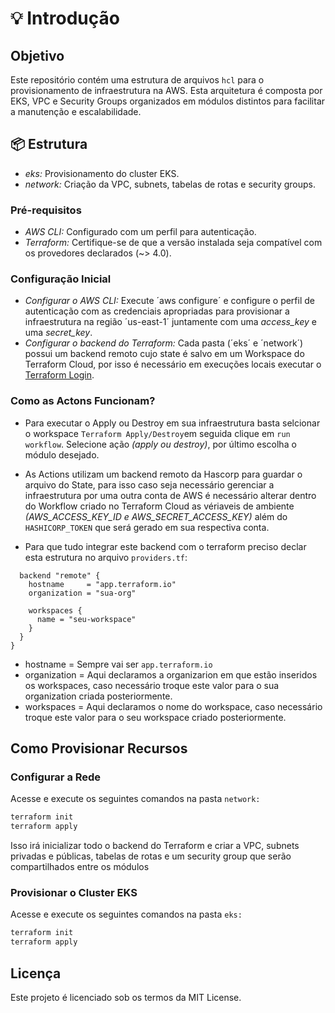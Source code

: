 # 💡 Introdução

## Objetivo ##
Este repositório contém uma estrutura de arquivos `hcl` para o provisionamento de infraestrutura na AWS. Esta arquitetura é composta por EKS, VPC e Security Groups organizados em módulos distintos para facilitar a manutenção e escalabilidade.

## 📦 Estrutura ##

- *eks:* Provisionamento do cluster EKS.
- *network:* Criação da VPC, subnets, tabelas de rotas e security groups.

### Pré-requisitos

- *AWS CLI:* Configurado com um perfil para autenticação.
- *Terraform:* Certifique-se de que a versão instalada seja compatível com os provedores declarados (~> 4.0).

### Configuração Inicial

- *Configurar o AWS CLI:* Execute ´aws configure´ e configure o perfil de autenticação com as credenciais apropriadas para provisionar a infraestrutura na região ´us-east-1´ juntamente com uma *access_key* e uma *secret_key*.
- *Configurar o backend do Terraform:* Cada pasta (´eks´ e ´network´) possui um backend remoto cujo state é salvo em um Workspace do Terraform Cloud, por isso é necessário em execuções locais executar o [Terraform Login](https://developer.hashicorp.com/terraform/tutorials/cloud-get-started/cloud-login#start-the-login-flow).

### Como as Actons Funcionam?
- Para executar o Apply ou Destroy em sua infraestrutura basta selcionar o workspace `Terraform Apply/Destroy`em seguida clique em `run workflow`. Selecione ação *(apply ou destroy)*, por último escolha o módulo desejado.
- As Actions utilizam um backend remoto da Hascorp para guardar o arquivo do State, para isso caso seja necessário gerenciar a infraestrutura por uma outra conta de AWS é necessário alterar dentro do Workflow criado no Terraform Cloud as vériaveis de ambiente *(AWS_ACCESS_KEY_ID e AWS_SECRET_ACCESS_KEY)* além do `HASHICORP_TOKEN` que será gerado em sua respectiva conta.

- Para que tudo integrar este backend com o terraform preciso declar esta estrutura no arquivo `providers.tf`:

```hcl
  backend "remote" {
    hostname     = "app.terraform.io"
    organization = "sua-org"

    workspaces {
      name = "seu-workspace"
    }
  }
}
```
- hostname = Sempre vai ser `app.terraform.io`
- organization = Aqui declaramos a organizarion em que estão inseridos os workspaces, caso necessário troque este valor para o sua organization criada posteriormente.
- workspaces = Aqui declaramos o nome do workspace, caso necessário troque este valor para o seu workspace criado posteriormente.


## Como Provisionar Recursos ##

### Configurar a Rede

Acesse e execute os seguintes comandos na pasta `network:`

```bash
terraform init
terraform apply

```

Isso irá inicializar todo o backend do Terraform e criar a VPC, subnets privadas e públicas, tabelas de rotas e um security group que serão compartilhados entre os módulos


### Provisionar o Cluster EKS

Acesse e execute os seguintes comandos na pasta `eks:`

```bash
terraform init
terraform apply

```

## Licença
Este projeto é licenciado sob os termos da MIT License.

